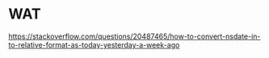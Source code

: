 # WAT
https://stackoverflow.com/questions/20487465/how-to-convert-nsdate-in-to-relative-format-as-today-yesterday-a-week-ago
